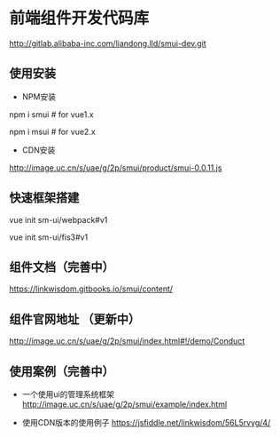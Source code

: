 # 前端组件开发代码库

http://gitlab.alibaba-inc.com/liandong.lld/smui-dev.git

## 使用安装

* NPM安装

npm i smui # for vue1.x

npm i msui # for vue2.x

* CDN安装

http://image.uc.cn/s/uae/g/2p/smui/product/smui-0.0.11.js

## 快速框架搭建

vue init sm-ui/webpack#v1

vue init sm-ui/fis3#v1


## 组件文档（完善中）

https://linkwisdom.gitbooks.io/smui/content/

## 组件官网地址 （更新中）

http://image.uc.cn/s/uae/g/2p/smui/index.html#!/demo/Conduct

## 使用案例（完善中）

* 一个使用ui的管理系统框架
http://image.uc.cn/s/uae/g/2p/smui/example/index.html

* 使用CDN版本的使用例子
https://jsfiddle.net/linkwisdom/56L5rvyg/4/